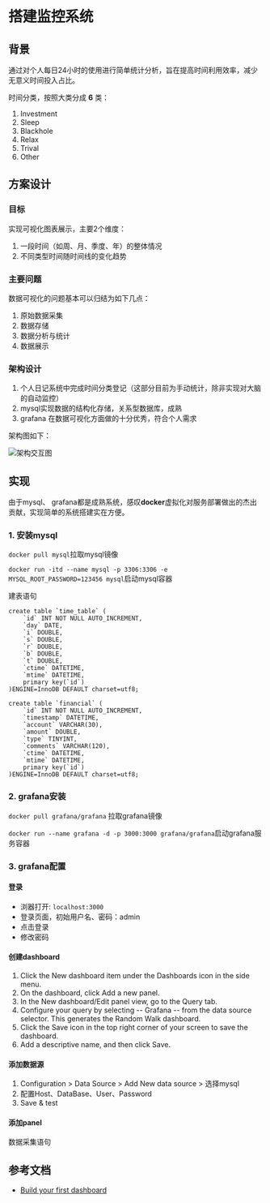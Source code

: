 # 搭建监控系统


## 背景

通过对个人每日24小时的使用进行简单统计分析，旨在提高时间利用效率，减少无意义时间投入占比。

时间分类，按照大类分成 **6** 类：

1. Investment
2. Sleep
3. Blackhole
4. Relax
5. Trival
6. Other

## 方案设计


### 目标

实现可视化图表展示，主要2个维度：

1. 一段时间（如周、月、季度、年）的整体情况
2. 不同类型时间随时间线的变化趋势


### 主要问题

数据可视化的问题基本可以归结为如下几点：

1. 原始数据采集
2. 数据存储
3. 数据分析与统计
4. 数据展示

### 架构设计

1. 个人日记系统中完成时间分类登记（这部分目前为手动统计，除非实现对大脑的自动监控）
2. mysql实现数据的结构化存储，关系型数据库，成熟
3. grafana 在数据可视化方面做的十分优秀，符合个人需求

架构图如下：

![架构交互图]()



## 实现

由于mysql、 grafana都是成熟系统，感叹**docker**虚拟化对服务部署做出的杰出贡献，实现简单的系统搭建实在方便。

### 1. 安装mysql

```docker pull mysql```拉取mysql镜像

```docker run -itd --name mysql -p 3306:3306 -e MYSQL_ROOT_PASSWORD=123456 mysql```启动mysql容器

建表语句
```
create table `time_table` (
    `id` INT NOT NULL AUTO_INCREMENT,
    `day` DATE,
    `i` DOUBLE,
    `s` DOUBLE,
    `r` DOUBLE,
    `b` DOUBLE,
    `t` DOUBLE,
    `ctime` DATETIME,
    `mtime` DATETIME,
    primary key(`id`)
)ENGINE=InnoDB DEFAULT charset=utf8;
```

```
create table `financial` (
    `id` INT NOT NULL AUTO_INCREMENT,
    `timestamp` DATETIME,
    `account` VARCHAR(30),
    `amount` DOUBLE,
    `type` TINYINT,
    `comments` VARCHAR(120),
    `ctime` DATETIME,
    `mtime` DATETIME,
    primary key(`id`)
)ENGINE=InnoDB DEFAULT charset=utf8;
```


### 2. grafana安装


```docker pull grafana/grafana``` 拉取grafana镜像

```docker run --name grafana -d -p 3000:3000 grafana/grafana```启动grafana服务容器


### 3. grafana配置

#### 登录

- 浏器打开: `localhost:3000`
- 登录页面，初始用户名、密码：admin
- 点击登录
- 修改密码


#### 创建dashboard

1. Click the New dashboard item under the Dashboards icon in the side menu.
2. On the dashboard, click Add a new panel.
3. In the New dashboard/Edit panel view, go to the Query tab.
4. Configure your query by selecting -- Grafana -- from the data source selector. This generates the Random Walk dashboard.
5. Click the Save icon in the top right corner of your screen to save the dashboard.
6. Add a descriptive name, and then click Save.


#### 添加数据源

1. Configuration > Data Source >  Add New data source > 选择mysql
2. 配置Host、DataBase、User、Password
3. Save & test


#### 添加panel


数据采集语句


## 参考文档

- [Build your first dashboard](https://grafana.com/docs/grafana/latest/getting-started/build-first-dashboard/)
